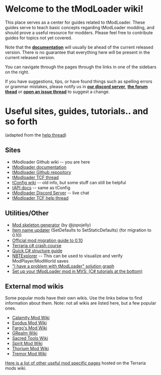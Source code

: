 # Welcome to the tModLoader wiki!  
This place serves as a center for guides related to tModLoader. These guides serve to teach basic concepts regarding tModLoader modding, and should prove a useful resource for modders. Please feel free to contribute guides for topics not yet covered.

Note that the **[documentation](http://blushiemagic.github.io/tModLoader/html/annotated.html)** will usually be ahead of the current released version. There is no guarantee that everything here will be present in the current released version.

You can navigate through the pages through the links in one of the sidebars on the right.

If you have suggestions, tips, or have found things such as spelling errors or grammar mistakes, please notify us in **[our discord server](https://discord.me/tmodloader)**, **[the forum thead](https://forums.terraria.org/index.php?threads/1-3-tmodloader-a-modding-api.23726/)** or **[open an issue thread](https://github.com/blushiemagic/tModLoader/issues/new)** to suggest a change.

# Useful sites, guides, tutorials.. and so forth
(adapted from the [help thread](https://forums.terraria.org/index.php?threads/official-tmodloader-help-thread.28901/))

## Sites
* tModloader Github wiki -- you are here
* [tModloader documentation](http://blushiemagic.github.io/tModLoader/html/index.html)
* [tModloader Github repository](https://github.com/blushiemagic/tModLoader)
* [tModloader TCF thread](https://forums.terraria.org/index.php?threads/.23726/)
* [tConfig wiki](http://tconfig.wikia.com/wiki/TConfig_Wiki) -- old info, but some stuff can still be helpful
* [tAPI docs](http://tapi.axxim.net/docs/) -- same as tConfig
* [tModloader Discord Server](http://discord.me/tmodloader) -- live chat
* [tModloader TCF help thread](https://forums.terraria.org/index.php?threads/official-tmodloader-help-thread.28901/)

## Utilities/Other

* [Mod skeleton generator](http://javid.ddns.net/tModLoader/generator/ModSkeletonGenerator.html) (by @jopojelly)
* [Item name updater](https://cdn.discordapp.com/attachments/103110554649894912/321756918609870858/Item_Name_Updater_Fixed.zip) (SetDefaults to SetStaticDefaults) (for migration to 0.10)
* [Official mod migration guide to 0.10](https://docs.google.com/document/d/1GY6Jyj0IkqfvQlXJUwXg60d2V8tIzumoNVgh5OWzGIc/edit?usp=sharing)
* [Terraria c# crash course](https://docs.google.com/document/d/1xRz3kFNbewb8DI29AKXuyi6O327IcxlgihZ7sdK_IuE/edit?usp=sharing)
* [Quick C# structure guide](http://i.imgur.com/oDfE6d6.png)
* [NBTExplorer](https://github.com/jaquadro/NBTExplorer/releases/tag/v2.7.6.-win) -- This can be used to visualize and verify ModPlayer/ModWorld saves
* ["I have a problem with tModLoader" solution graph](https://cdn.discordapp.com/attachments/103115427491610624/325534899119587329/unknown.png)
* [Set up your tModLoader mod in MVS: (C# tutorials at the bottom)](http://forums.terraria.org/index.php?threads/tmodloader-how-to-set-up-your-mod-using-visual-studio-mvs.26476/)

## External mod wikis

Some popular mods have their own wikis. Use the links below to find information about them. Note: not all wikis are listed here, but a few popular ones.

* [Calamity Mod Wiki](https://calamitymod.gamepedia.com/)
* [Exodus Mod Wiki](https://exodusmod.gamepedia.com/)
* [Fargo's Mod Wiki](https://fargosmod.gamepedia.com/)
* [GRealm Wiki](https://grealm.gamepedia.com/)
* [Sacred Tools Wiki](https://sacredtools.gamepedia.com/)
* [Spirit Mod Wiki](https://spiritmod.gamepedia.com/)
* [Thorium Mod Wiki](https://thoriummod.gamepedia.com/)
* [Tremor Mod Wiki](https://tremormod.gamepedia.com/)

[Here is a list of other useful mod specific pages](http://terrariamods.gamepedia.com/index.php?title=Special:AllPages&hideredirects=1) hosted on the Terraria mods wiki.


